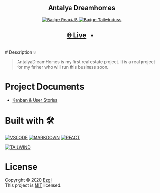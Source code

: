 <h2 align="center"><b>Antalya Dreamhomes</b></h2>

<p align="center">
  <a href="https://reactjs.org/" target="_blank">
    <img alt="Badge ReactJS" src="https://img.shields.io/badge/REACT-yellow?style=flat&logo=react" />
  </a>
 
  </a>
  <a href="https://tailwindcss.com/" target="_blank">
    <img alt="Badge Tailwindcss" src="https://img.shields.io/badge/TAILWIND-blue?style=flat&logo=tailwind-css" />
  </a>
</p>

<h2 align="center">
  <a href="https://determined-saha-7731a1.netlify.app/" target="_blank">🌐 Live</a>
  <span>&nbsp;&nbsp;•&nbsp;&nbsp;</span>
</h2>
<br/>
# Description 💡

> AntalyaDreamHomes is my first real estate project. It is a real project for my father who will run this business soon.

# Project Documents

- [Kanban & User Stories](https://www.notion.so/fd13fe3e40ba4d9795dec8ae5d2a4751?v=2ad9dc8683374538b5ce5fd6fbfcaf9d)

# Built with 🛠

[![VSCODE](https://img.shields.io/badge/VSCODE-blue?style=flat&logo=visual-studio-code)](https://code.visualstudio.com/)
[![MARKDOWN](https://img.shields.io/badge/MARKDOWN-black?style=flat&logo=markdown)](https://www.markdownguide.org/)
[![REACT](https://img.shields.io/badge/REACT-yellow?style=flat&logo=react)](https://reactjs.org/)

[![TAILWIND](https://img.shields.io/badge/TAILWIND-blue?style=flat&logo=tailwind-css)](https://tailwindcss.com/)

# License

Copyright © 2020 [Ezgi](https://github.com/ezgihendrickx/) <br />
This project is [MIT](https://github.com/ezgihendrickx/realestate-react/blob/main/LICENSE) licensed.
